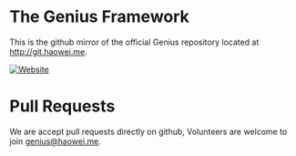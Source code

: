 The Genius Framework
===================

This is the github mirror of the official Genius repository located at
http://git.haowei.me.

[![Website](http://img1.static.haowei.me/img/20151204/genius.png)](http://genius.haowei.me)

Pull Requests
=============
We are accept pull requests directly on github, Volunteers are welcome to join genius@haowei.me.
